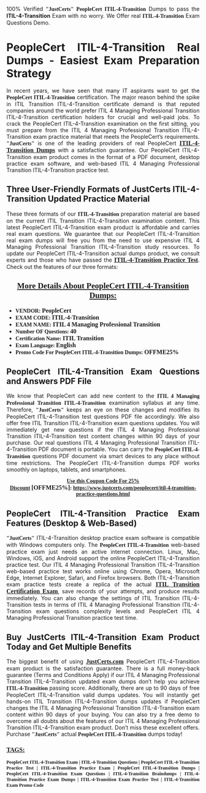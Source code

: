 <p style="text-align: justify;">100% Verified <span style="font-size:14px;"><span style="font-family:Georgia,serif;"><strong>"JustCerts"</strong></span></span> <span style="font-family:Georgia,serif;"><strong>PeopleCert ITIL-4-Transition</strong></span> Dumps to pass the <strong>ITIL-4-Transition</strong> Exam with no worry. We Offer real <span style="font-family:Georgia,serif;"><strong>ITIL-4-Transition</strong></span> Exam Questions Demo.</p>

<h1 style="text-align: justify;"><strong>PeopleCert ITIL-4-Transition Real Dumps - Easiest Exam Preparation Strategy</strong></h1>

<p style="text-align: justify;">In recent years, we have seen that many IT aspirants want to get the <span style="font-family:Georgia,serif;"><strong>PeopleCert ITIL-4-Transition</strong></span> certification. The major reason behind the spike in ITIL Transition ITIL-4-Transition certificate demand is that reputed companies around the world prefer ITIL 4 Managing Professional Transition ITIL-4-Transition certification holders for crucial and well-paid jobs. To crack the PeopleCert ITIL-4-Transition examination on the first sitting, you must prepare from the ITIL 4 Managing Professional Transition ITIL-4-Transition exam practice material that meets the PeopleCert’s requirements. <span style="font-size:14px;"><span style="font-family:Georgia,serif;"><strong>"JustCerts"</strong></span></span> is one of the leading providers of real PeopleCert <a href="https://www.justcerts.com/peoplecert/itil-4-transition-practice-questions.html"><span style="font-size:16px;"><u><span style="font-family:Georgia,serif;"><strong>ITIL-4-Transition Dumps</strong></span></u></span></a> with a satisfaction guarantee. Our PeopleCert ITIL-4-Transition exam product comes in the format of a PDF document, desktop practice exam software, and web-based ITIL 4 Managing Professional Transition ITIL-4-Transition practice test.</p>

<h2 style="text-align: justify;"><strong>Three User-Friendly Formats of JustCerts ITIL-4-Transition Updated Practice Material</strong></h2>

<p style="text-align: justify;">These three formats of our <span style="font-family:Georgia,serif;"><strong>ITIL-4-Transition </strong></span> preparation material are based on the current ITIL Transition ITIL-4-Transition examination content. This latest PeopleCert ITIL-4-Transition exam product is affordable and carries real exam questions. We guarantee that our PeopleCert ITIL-4-Transition real exam dumps will free you from the need to use expensive ITIL 4 Managing Professional Transition ITIL-4-Transition study resources. To update our PeopleCert ITIL-4-Transition actual dumps product, we consult experts and those who have passed the <a href="https://www.justcerts.com/peoplecert/itil-4-transition-practice-questions.html"><u><span style="font-size:16px;"><span style="font-family:Georgia,serif;"><strong>ITIL-4-Transition Practice Test</strong></span></span></u></a>. Check out the features of our three formats:</p>

<h2 style="text-align: center;"><u><strong><span style="font-family:Georgia,serif;">More Details About PeopleCert ITIL-4-Transition Dumps:</span></strong></u></h2>

<ul>
	<li style="text-align: justify;"><span style="font-size:14px;"><span style="font-family:Georgia,serif;"><strong>VENDOR: </strong></span></span><span style="font-size:16px;"><span style="font-family:Georgia,serif;"><strong>PeopleCert</strong></span></span></li>
	<li style="text-align: justify;"><span style="font-size:14px;"><span style="font-family:Georgia,serif;"><strong>EXAM CODE: </strong></span></span><span style="font-size:16px;"><span style="font-family:Georgia,serif;"><strong>ITIL-4-Transition</strong></span></span></li>
	<li style="text-align: justify;"><span style="font-size:14px;"><span style="font-family:Georgia,serif;"><strong>EXAM NAME: </strong></span></span><span style="font-size:16px;"><span style="font-family:Georgia,serif;"><strong>ITIL 4 Managing Professional Transition</strong></span></span></li>
	<li style="text-align: justify;"><span style="font-size:14px;"><span style="font-family:Georgia,serif;"><strong>Number OF Questions: </strong></span></span><span style="font-size:16px;"><span style="font-family:Georgia,serif;"><strong>40</strong></span></span></li>
	<li style="text-align: justify;"><span style="font-size:14px;"><span style="font-family:Georgia,serif;"><strong>Certification Name: </strong></span></span><span style="font-size:16px;"><span style="font-family:Georgia,serif;"><strong>ITIL Transition</strong></span></span></li>
	<li style="text-align: justify;"><span style="font-size:14px;"><span style="font-family:Georgia,serif;"><strong>Exam Language: </strong></span></span><span style="font-size:16px;"><span style="font-family:Georgia,serif;"><strong>English</strong></span></span></li>
	<li style="text-align: justify;"><span style="font-size:14px;"><span style="font-family:Georgia,serif;"><strong>Promo Code For PeopleCert ITIL-4-Transition Dumps: </strong></span></span><span style="font-size:16px;"><span style="font-family:Georgia,serif;"><strong>OFFME25%</strong></span></span></li>
</ul>

<h2 style="text-align: justify;"><strong>PeopleCert ITIL-4-Transition Exam Questions and Answers PDF File</strong></h2>

<p style="text-align: justify;">We know that PeopleCert can add new content to the <span style="font-family:Georgia,serif;"><strong>ITIL 4 Managing Professional Transition ITIL-4-Transition</strong></span> examination syllabus at any time. Therefore, <span style="font-size:14px;"><span style="font-family:Georgia,serif;"><strong>"JustCerts"</strong></span></span> keeps an eye on these changes and modifies its PeopleCert ITIL-4-Transition test questions PDF file accordingly. We also offer free ITIL Transition ITIL-4-Transition exam questions updates. You will immediately get new questions if the ITIL 4 Managing Professional Transition ITIL-4-Transition test content changes within 90 days of your purchase. Our real questions ITIL 4 Managing Professional Transition ITIL-4-Transition PDF document is portable. You can carry the <span style="font-family:Georgia,serif;"><strong>PeopleCert ITIL-4-Transition</strong></span> questions PDF document via smart devices to any place without time restrictions. The PeopleCert ITIL-4-Transition dumps PDF works smoothly on laptops, tablets, and smartphones.</p>

<p style="text-align: center;"><span style="font-size:14px;"><span style="font-family:Georgia,serif;"><strong><u>Use this Coupon Code For 25% Discount</u> </strong></span></span><span style="font-size:16px;"><span style="font-family:Georgia,serif;"><strong>[OFFME25%]</strong></span></span><span style="font-size:14px;"><span style="font-family:Georgia,serif;"><strong>: <u><a href="https://www.justcerts.com/peoplecert/itil-4-transition-practice-questions.html">https://www.justcerts.com/peoplecert/itil-4-transition-practice-questions.html</a></u></strong></span></span></p>

<h2 style="text-align: justify;"><strong>PeopleCert ITIL-4-Transition Practice Exam Features (Desktop & Web-Based)</strong></h2>

<p style="text-align: justify;"><span style="font-size:14px;"><span style="font-family:Georgia,serif;"><strong>"JustCerts"</strong></span></span> ITIL-4-Transition desktop practice exam software is compatible with Windows computers only. The <span style="font-family:Georgia,serif;"><strong>PeopleCert ITIL-4-Transition</strong></span> web-based practice exam just needs an active internet connection. Linux, Mac, Windows, iOS, and Android support the online PeopleCert ITIL-4-Transition practice test. Our ITIL 4 Managing Professional Transition ITIL-4-Transition web-based practice test works online using Chrome, Opera, Microsoft Edge, Internet Explorer, Safari, and Firefox browsers. Both ITIL-4-Transition exam practice tests create a replica of the actual <u><a href="https://www.justcerts.com/peoplecert/itil-certification-exams.html"><span style="font-size:16px;"><span style="font-family:Georgia,serif;"><strong>ITIL Transition Certification Exam</strong></span></span></a></u>, save records of your attempts, and produce results immediately. You can also change the settings of ITIL Transition ITIL-4-Transition tests in terms of ITIL 4 Managing Professional Transition ITIL-4-Transition exam questions complexity levels and PeopleCert ITIL 4 Managing Professional Transition practice test time.</p>

<h2 style="text-align: justify;"><strong>Buy JustCerts ITIL-4-Transition Exam Product Today and Get Multiple Benefits</strong></h2>

<p style="text-align: justify;">The biggest benefit of using <a href="https://www.justcerts.com/"><u><span style="font-size:16px;"><span style="font-family:Georgia,serif;"><strong>JustCerts.com</strong></span></span></u></a> PeopleCert ITIL-4-Transition exam product is the satisfaction guarantee. There is a full money-back guarantee (Terms and Conditions Apply) if our ITIL 4 Managing Professional Transition ITIL-4-Transition updated exam dumps don’t help you achieve <span style="font-family:Georgia,serif;"><strong>ITIL-4-Transition </strong></span> passing score. Additionally, there are up to 90 days of free PeopleCert ITIL-4-Transition valid dumps updates. You will instantly get hands-on ITIL Transition ITIL-4-Transition dumps updates if PeopleCert changes the ITIL 4 Managing Professional Transition ITIL-4-Transition exam content within 90 days of your buying. You can also try a free demo to overcome all doubts about the features of our ITIL 4 Managing Professional Transition ITIL-4-Transition exam product. Don’t miss these excellent offers. Purchase <span style="font-size:14px;"><span style="font-family:Georgia,serif;"><strong>"JustCerts"</strong></span></span> actual <span style="font-family:Georgia,serif;"><strong>PeopleCert ITIL-4-Transition</strong></span> dumps today!</p>

<h3 style="text-align: justify;"><u><span style="font-size:16px;"><span style="font-family:Georgia,serif;"><strong>TAGS:</strong></span></span></u></h3>

<p style="text-align: justify;"><span style="font-size:12px;"><span style="font-family:Georgia,serif;"><strong>PeopleCert ITIL-4-Transition Exam | ITIL-4-Transition Questions | PeopleCert ITIL-4-Transition Practice Test | ITIL-4-Transition Practice Exam | PeopleCert ITIL-4-Transition Dumps | PeopleCert ITIL-4-Transition Exam Questions | ITIL-4-Transition Braindumps | ITIL-4-Transition Practice Exam Dumps | ITIL-4-Transition Exam Practice Test | ITIL-4-Transition Exam Promo Code </strong></span></span></p>
